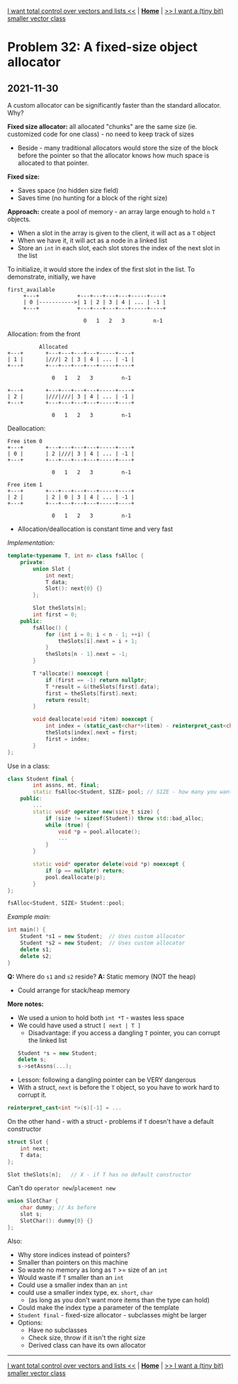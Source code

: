 [I want total control over vectors and lists <<](./problem_36.md) | [**Home**](../README.md) | [>> I want a (tiny bit) smaller vector class](./problem_38.md) 

# Problem 32: A fixed-size object allocator
## **2021-11-30**

A custom allocator can be significantly faster than the standard allocator. Why?

**Fixed size allocator:** all allocated "chunks" are the same size (ie. customized code for one class) - no need to keep track of sizes
- Beside - many traditional allocators would store the size of the block before the pointer so that the allocator knows how much space is allocated to that pointer.

**Fixed size:**
- Saves space (no hidden size field)
- Saves time (no hunting for a block of the right size)

**Approach:** create a pool of memory  - an array large enough to hold `n` `T` objects.
- When a slot in the array is given to the client, it will act as a `T` object
- When we have it, it will act as a node in a linked list
- Store an `int` in each slot, each slot stores the index of the next slot in the list

To initialize, it would store the index of the first slot in the list. To demonstrate, initially, we have
```
first_available
     +---+            +---+---+---+---+-----+----+
     | 0 |----------->| 1 | 2 | 3 | 4 | ... | -1 |
     +---+            +---+---+---+---+-----+----+

                        0   1   2   3         n-1
```
Allocation: from the front
```
          Allocated
+---+       +---+---+---+---+-----+----+
| 1 |       |///| 2 | 3 | 4 | ... | -1 |
+---+       +---+---+---+---+-----+----+

              0   1   2   3         n-1

+---+       +---+---+---+---+-----+----+
| 2 |       |///|///| 3 | 4 | ... | -1 |
+---+       +---+---+---+---+-----+----+

              0   1   2   3         n-1
```
Deallocation:
```
Free item 0
+---+       +---+---+---+---+-----+----+
| 0 |       | 2 |///| 3 | 4 | ... | -1 |
+---+       +---+---+---+---+-----+----+

              0   1   2   3         n-1

Free item 1
+---+       +---+---+---+---+-----+----+
| 2 |       | 2 | 0 | 3 | 4 | ... | -1 |
+---+       +---+---+---+---+-----+----+

              0   1   2   3         n-1
```
- Allocation/deallocation is constant time and very fast

_Implementation:_
```C++
template<typename T, int n> class fsAlloc {
    private:
        union Slot {
            int next;
            T data;
            Slot(): next{0} {}
        };

        Slot theSlots[n];
        int first = 0;
    public:
        fsAlloc() {
            for (int i = 0; i < n - 1; ++i) {
                theSlots[i].next = i + 1;
            }
            theSlots[n - 1].next = -1;
        }

        T *allocate() noexcept {
            if (first == -1) return nullptr;
            T *result = &(theSlots[first].data);
            first = theSlots[first].next;
            return result;
        }

        void deallocate(void *item) noexcept {
            int index = (static_cast<char*>(item) - reinterpret_cast<char*>(theSlots)) / sizeof(Slot);
            theSlots[index].next = first;
            first = index;
        }
};
```

Use in a class:

```C++
class Student final {
        int assns, mt, final;     
        static fsAlloc<Student, SIZE> pool; // SIZE - how many you want
    public:
        ...
        static void* operator new(size_t size) {
            if (size != sizeof(Student)) throw std::bad_alloc;
            while (true) {
                void *p = pool.allocate();
                ...
            }
        }

        static void* operator delete(void *p) noexcept {
            if (p == nullptr) return;
            pool.deallocate(p);
        }
};

fsAlloc<Student, SIZE> Student::pool;
```

_Example main:_
```C++
int main() {
    Student *s1 = new Student;  // Uses custom allocator
    Student *s2 = new Student;  // Uses custom allocator
    delete s1;
    delete s2;
}
```

**Q:** Where do `s1` and `s2` reside?
**A:** Static memory (NOT the heap)
- Could arrange for stack/heap memory

**More notes:** 
- We used a union to hold both `int *T` - wastes less space
- We could have used a struct `[ next | T ]`
    - Disadvantage: if you access a dangling `T` pointer, you can corrupt the linked list
    ```C++
    Student *s = new Student;
    delete s;
    s->setAssns(...);
    ```
- Lesson: following a dangling pointer can be VERY dangerous
- With a struct, `next` is before the `T` object, so you have to work hard to corrupt it.
```C++
reinterpret_cast<int *>(s)[-1] = ...
```

On the other hand - with a struct - problems if `T` doesn't have a default constructor

```C++
struct Slot {
    int next;
    T data;
};

Slot theSlots[n];   // X - if T has no default constructor
```

Can't do `operator new`/`placement new`

```C++
union SlotChar {
    char dummy; // As before
    slot s;
    SlotChar(): dummy{0} {}
};
```

Also:
- Why store indices instead of pointers?
- Smaller than pointers on this machine
- So waste no memory as long as `T` >= size of an `int`
- Would waste if `T` smaller than an `int`
- Could use a smaller index than an `int`
- could use a smaller index type, ex. `short`, `char`
    - (as long as you don't want more items than the type can hold)
- Could make the index type a parameter of the template
- `Student final` - fixed-size allocator - subclasses might be larger
- Options: 
    - Have no subclasses
    - Check size, throw if it isn't the right size
    - Derived class can have its own allocator

---
[I want total control over vectors and lists <<](./problem_36.md) | [**Home**](../README.md) | [>> I want a (tiny bit) smaller vector class](./problem_38.md) 
